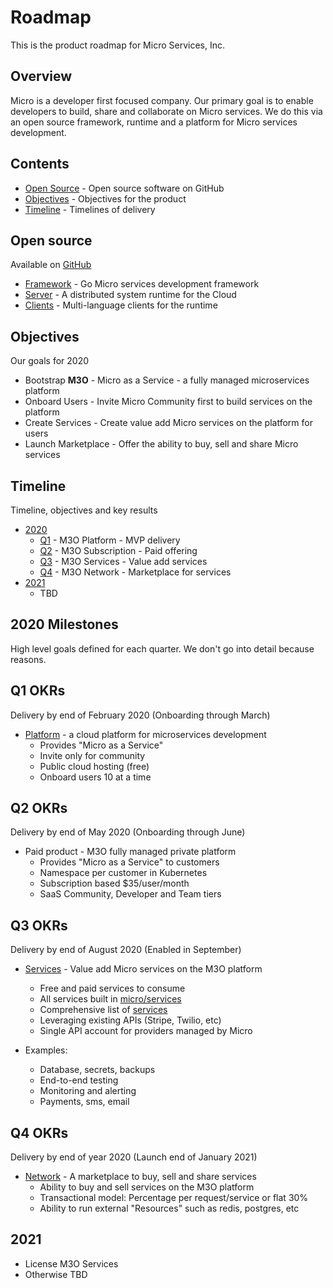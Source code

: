 # Roadmap

This is the product roadmap for Micro Services, Inc.

## Overview

Micro is a developer first focused company. Our primary goal is to enable developers 
to build, share and collaborate on Micro services. We do this via an open source framework, 
runtime and a platform for Micro services development.

## Contents

- [Open Source](#open-source) - Open source software on GitHub
- [Objectives](#objectives) - Objectives for the product
- [Timeline](#timeline) - Timelines of delivery

## Open source

Available on [GitHub](https://github.com/micro)

- [Framework](framework.md) - Go Micro services development framework
- [Server](server.md) -  A distributed system runtime for the Cloud
- [Clients](clients.md) - Multi-language clients for the runtime

## Objectives

Our goals for 2020

- Bootstrap **M3O** - Micro as a Service - a fully managed microservices platform
- Onboard Users - Invite Micro Community first to build services on the platform
- Create Services - Create value add Micro services on the platform for users
- Launch Marketplace - Offer the ability to buy, sell and share Micro services 

## Timeline

Timeline, objectives and key results

- [2020](#2020-milestones)
  * [Q1](#q1-okrs) - M3O Platform - MVP delivery
  * [Q2](#q2-okrs) - M3O Subscription - Paid offering
  * [Q3](#q3-okrs) - M3O Services - Value add services
  * [Q4](#q4-okrs) - M3O Network - Marketplace for services
- [2021](#2021)
  * TBD

## 2020 Milestones

High level goals defined for each quarter. We don't go into detail because reasons.

## Q1 OKRs

Delivery by end of February 2020 (Onboarding through March)

- [Platform](platform.md) - a cloud platform for microservices development
  * Provides "Micro as a Service"
  * Invite only for community
  * Public cloud hosting (free)
  * Onboard users 10 at a time

## Q2 OKRs

Delivery by end of May 2020 (Onboarding through June)

- Paid product - M3O fully managed private platform
  * Provides "Micro as a Service" to customers
  * Namespace per customer in Kubernetes
  * Subscription based $35/user/month
  * SaaS Community, Developer and Team tiers

## Q3 OKRs

Delivery by end of August 2020 (Enabled in September)

- [Services](services.md) - Value add Micro services on the M3O platform
  * Free and paid services to consume
  * All services built in [micro/services](https://github.com/micro/services)
  * Comprehensive list of [services](services.md)
  * Leveraging existing APIs (Stripe, Twilio, etc)
  * Single API account for providers managed by Micro

- Examples:
  * Database, secrets, backups
  * End-to-end testing
  * Monitoring and alerting
  * Payments, sms, email

## Q4 OKRs

Delivery by end of year 2020 (Launch end of January 2021)

- [Network](network.md) - A marketplace to buy, sell and share services
  * Ability to buy and sell services on the M3O platform
  * Transactional model: Percentage per request/service or flat 30%
  * Ability to run external "Resources" such as redis, postgres, etc

## 2021

- License M3O Services
- Otherwise TBD
